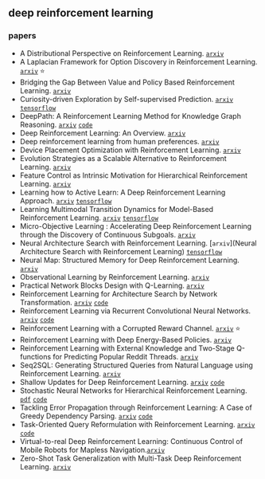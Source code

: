 ## deep reinforcement learning

### papers

- A Distributional Perspective on Reinforcement Learning. [`arxiv`](https://arxiv.org/abs/1707.06887)
- A Laplacian Framework for Option Discovery in Reinforcement Learning. [`arxiv`](https://arxiv.org/abs/1703.00956) :star:
- Bridging the Gap Between Value and Policy Based Reinforcement Learning.  [`arxiv`](https://arxiv.org/abs/1702.08892)
- Curiosity-driven Exploration by Self-supervised Prediction. [`arxiv`](https://arxiv.org/abs/1705.05363) [`tensorflow`](https://github.com/pathak22/noreward-rl)
- DeepPath: A Reinforcement Learning Method for Knowledge Graph Reasoning. [`arxiv`](https://arxiv.org/abs/1707.06690) [`code`](https://github.com/xwhan/DeepPath)
- Deep Reinforcement Learning: An Overview. [`arxiv`](https://arxiv.org/abs/1701.07274)
- Deep reinforcement learning from human preferences. [`arxiv`](https://arxiv.org/abs/1706.03741)
- Device Placement Optimization with Reinforcement Learning. [`arxiv`](https://arxiv.org/abs/1706.04972)
- Evolution Strategies as a Scalable Alternative to Reinforcement Learning. [`arxiv`](https://arxiv.org/abs/1703.03864)
- Feature Control as Intrinsic Motivation for Hierarchical Reinforcement Learning. [`arxiv`](https://arxiv.org/abs/1705.06769)
- Learning how to Active Learn: A Deep Reinforcement Learning Approach. [`arxiv`](https://arxiv.org/abs/1708.02383) [`tensorflow`](https://github.com/mengf1/PAL)
- Learning Multimodal Transition Dynamics for Model-Based Reinforcement Learning. [`arxiv`](https://arxiv.org/abs/1705.00470) [`tensorflow`](https://github.com/tmoer/multimodal_varinf)
- Micro-Objective Learning : Accelerating Deep Reinforcement Learning through the Discovery of Continuous Subgoals. [`arxiv`](https://arxiv.org/abs/1703.03933)
- Neural Architecture Search with Reinforcement Learning. [`arxiv`](Neural Architecture Search with Reinforcement Learning) [`tensorflow`](https://github.com/tensorflow/models)
- Neural Map: Structured Memory for Deep Reinforcement Learning.  [`arxiv`](https://arxiv.org/abs/1702.08360)
- Observational Learning by Reinforcement Learning. [`arxiv`](https://arxiv.org/abs/1706.06617)
- Practical Network Blocks Design with Q-Learning. [`arxiv`](https://arxiv.org/abs/1708.05552)
- Reinforcement Learning for Architecture Search by Network Transformation. [`arxiv`](https://arxiv.org/abs/1707.04873) [`code`](https://github.com/han-cai/RL4AS_NetTrans)
- Reinforcement Learning via Recurrent Convolutional Neural Networks. [`arxiv`](https://arxiv.org/abs/1701.02392) [`code`](https://github.com/tanmayshankar/RCNN_MDP)
- Reinforcement Learning with a Corrupted Reward Channel. [`arxiv`](https://arxiv.org/abs/1705.08417) :star:
- Reinforcement Learning with Deep Energy-Based Policies. [`arxiv`](https://arxiv.org/abs/1702.08165)
- Reinforcement Learning with External Knowledge and Two-Stage Q-functions for Predicting Popular Reddit Threads. [`arxiv`](https://arxiv.org/abs/1704.06217)
- Seq2SQL: Generating Structured Queries from Natural Language using Reinforcement Learning. [`arxiv`](https://arxiv.org/abs/1709.00103)
- Shallow Updates for Deep Reinforcement Learning. [`arxiv`](https://arxiv.org/abs/1705.07461) [`code`](https://github.com/Shallow-Updates-for-Deep-RL/Shallow_Updates_for_Deep_RL)
- Stochastic Neural Networks for Hierarchical Reinforcement Learning. [`pdf`](https://openreview.net/pdf?id=B1oK8aoxe) [`code`](https://github.com/florensacc/snn4hrl) 
- Tackling Error Propagation through Reinforcement Learning: A Case of Greedy Dependency Parsing. [`arxiv`](https://arxiv.org/abs/1702.06794) [`code`](https://bitbucket.org/cltl/redep-java)
- Task-Oriented Query Reformulation with Reinforcement Learning. [`arxiv`](https://arxiv.org/abs/1704.04572) [`code`](https://github.com/nyu-dl/QueryReformulator)
- Virtual-to-real Deep Reinforcement Learning: Continuous Control of Mobile Robots for Mapless Navigation.[`arxiv`](https://arxiv.org/abs/1703.00420)
- Zero-Shot Task Generalization with Multi-Task Deep Reinforcement Learning.  [`arxiv`](https://arxiv.org/abs/1706.05064) 
